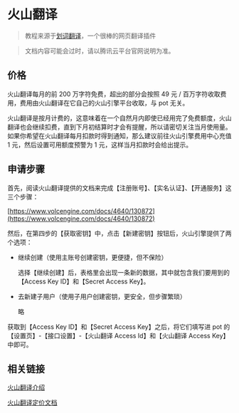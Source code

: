 # 火山翻译

> 教程来源于[划词翻译](https://hcfy.app/)，一个很棒的网页翻译插件

> 文档内容可能会过时，请以腾讯云平台官网说明为准。

## 价格

火山翻译每月的前 200 万字符免费，超出的部分会按照 49 元 / 百万字符收取费用，费用由火山翻译在它自己的火山引擎平台收取，与 pot 无关。

火山翻译是按月计费的，这意味着在一个自然月内即使已经用完了免费额度，火山翻译也会继续扣费，直到下月初结算时才会有提醒，所以请密切关注当月使用量。如果你希望在火山翻译每月扣款时得到通知，那么建议前往火山引擎费用中心充值 1 元，然后设置可用额度预警为 1 元，这样当月扣款时会给出提示。

## 申请步骤

首先，阅读火山翻译提供的文档来完成【注册账号】、【实名认证】、【开通服务】这三个步骤：

[https://www.volcengine.com/docs/4640/130872](https://www.volcengine.com/docs/4640/130872)

然后，在第四步的【获取密钥】中，点击【新建密钥】按钮后，火山引擎提供了两个选项：

- 继续创建（使用主账号创建密钥，更便捷，但不保险）

  选择【继续创建】后，表格里会出现一条新的数据，其中就包含我们要用到的【Access Key ID】和【Secret Access Key】。

- 去新建子用户（使用子用户创建密钥，更安全，但步骤繁琐）

  略

获取到【Access Key ID】和【Secret Access Key】之后，将它们填写进 pot 的【设置页】-【接口设置】-【火山翻译 Access Id】和【火山翻译 Access Key】中即可。

## 相关链接

[火山翻译介绍](https://www.volcengine.com/product/machine-translation)

[火山翻译定价文档](https://www.volcengine.com/docs/4640/68515)

<CommentService />
